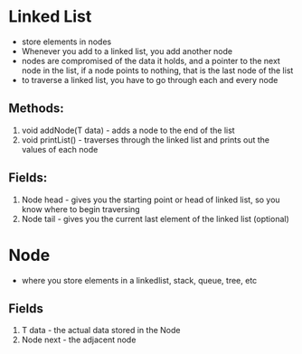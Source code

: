 # Linked List

- store elements in nodes
- Whenever you add to a linked list, you add another node
- nodes are compromised of the data it holds, and a pointer to the next node in the list, if a node points to nothing, that is the last node of the list
- to traverse a linked list, you have to go through each and every node

## Methods:

1. void addNode(T data) - adds a node to the end of the list
2. void printList() - traverses through the linked list and prints out the values of each node

## Fields:

1. Node<T> head - gives you the starting point or head of linked list, so you know where to begin traversing
2. Node<T> tail - gives you the current last element of the linked list (optional)

# Node

- where you store elements in a linkedlist, stack, queue, tree, etc

## Fields

1. T data - the actual data stored in the Node
2. Node<T> next - the adjacent node
